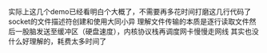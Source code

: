 实际上这几个demo已经看明白个大概了，不需要再多花时间打磨这几行代码了
socket的文件描述符创建和使用大同小异
理解文件传输的本质是逐行读取文件然后一股脑发送至缓冲区（硬盘速度），内核协议栈再调度网卡慢慢走网线
其实也没什么好理解的，耗费太多时间了